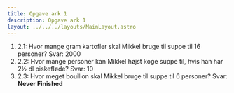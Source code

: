 ```yaml
---
title: Opgave ark 1
description: Opgave ark 1
layout: ../../../layouts/MainLayout.astro
---
```


1. 2.1: Hvor mange gram kartofler skal Mikkel bruge til suppe til 16 personer? Svar: 2000
2. 2.2: Hvor mange personer kan Mikkel højst koge suppe til, hvis han har 2½ dl piskefløde? Svar: 10
3. 2.3: Hvor meget bouillon skal Mikkel bruge til suppe til 6 personer? Svar: **Never Finished**
